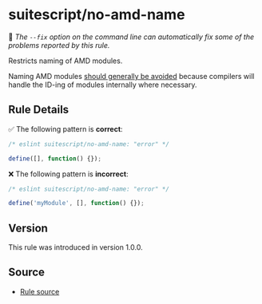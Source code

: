 # suitescript/no-amd-name

:wrench: _The `--fix` option on the command line can automatically fix some of the problems reported by this rule._

Restricts naming of AMD modules.

Naming AMD modules [should generally be avoided](https://requirejs.org/docs/whyamd.html#namedmodules) because compilers will handle the ID-ing of modules internally where necessary.

## Rule Details

:white_check_mark: The following pattern is **correct**:

```js
/* eslint suitescript/no-amd-name: "error" */

define([], function() {});
```

:x: The following pattern is **incorrect**:

```js
/* eslint suitescript/no-amd-name: "error" */

define('myModule', [], function() {});
```

## Version

This rule was introduced in version 1.0.0.

## Source

- [Rule source](https://github.com/acdvs/eslint-plugin-suitescript/tree/master/lib/rules/no-amd-name.js)